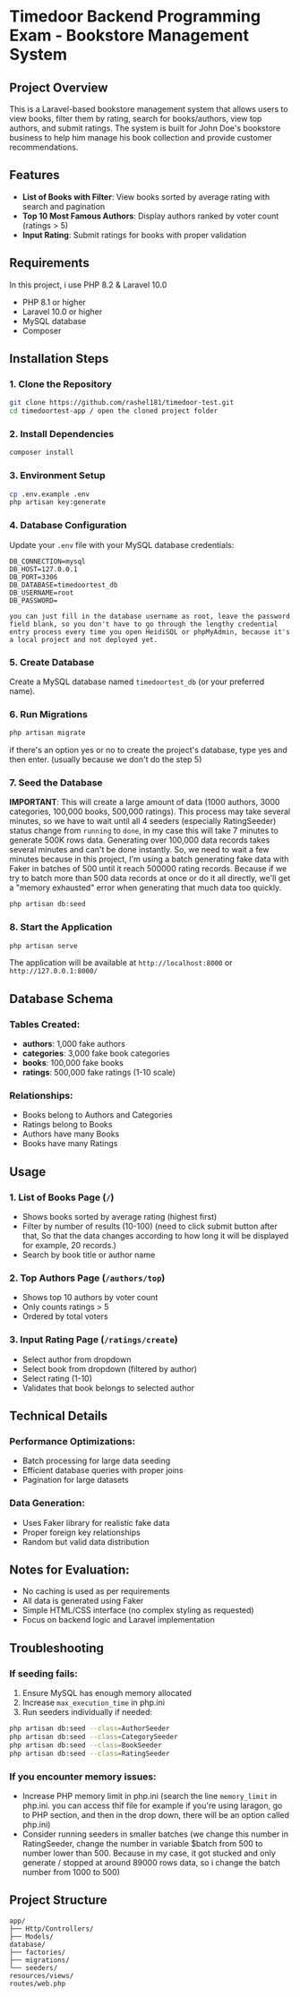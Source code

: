 # Timedoor Backend Programming Exam - Bookstore Management System

## Project Overview

This is a Laravel-based bookstore management system that allows users to view books, filter them by rating, search for books/authors, view top authors, and submit ratings. The system is built for John Doe's bookstore business to help him manage his book collection and provide customer recommendations.

## Features

-   **List of Books with Filter**: View books sorted by average rating with search and pagination
-   **Top 10 Most Famous Authors**: Display authors ranked by voter count (ratings > 5)
-   **Input Rating**: Submit ratings for books with proper validation

## Requirements

In this project, i use PHP 8.2 & Laravel 10.0

-   PHP 8.1 or higher
-   Laravel 10.0 or higher
-   MySQL database
-   Composer

## Installation Steps

### 1. Clone the Repository

```bash
git clone https://github.com/rashel181/timedoor-test.git
cd timedoortest-app / open the cloned project folder
```

### 2. Install Dependencies

```bash
composer install
```

### 3. Environment Setup

```bash
cp .env.example .env
php artisan key:generate
```

### 4. Database Configuration

Update your `.env` file with your MySQL database credentials:

```env
DB_CONNECTION=mysql
DB_HOST=127.0.0.1
DB_PORT=3306
DB_DATABASE=timedoortest_db
DB_USERNAME=root
DB_PASSWORD=

you can just fill in the database username as root, leave the password field blank, so you don't have to go through the lengthy credential entry process every time you open HeidiSQL or phpMyAdmin, because it's a local project and not deployed yet.
```

### 5. Create Database

Create a MySQL database named `timedoortest_db` (or your preferred name).

### 6. Run Migrations

```bash
php artisan migrate
```

if there's an option yes or no to create the project's database, type yes and then enter. (usually because we don't do the step 5)

### 7. Seed the Database

**IMPORTANT**: This will create a large amount of data (1000 authors, 3000 categories, 100,000 books, 500,000 ratings). This process may take several minutes, so we have to wait until all 4 seeders (especially RatingSeeder) status change from `running` to `done`, in my case this will take 7 minutes to generate 500K rows data. Generating over 100,000 data records takes several minutes and can't be done instantly. So, we need to wait a few minutes because in this project, I'm using a batch generating fake data with Faker in batches of 500 until it reach 500000 rating records. Because if we try to batch more than 500 data records at once or do it all directly, we'll get a "memory exhausted" error when generating that much data too quickly.

```bash
php artisan db:seed
```

### 8. Start the Application

```bash
php artisan serve
```

The application will be available at `http://localhost:8000` or `http://127.0.0.1:8000/`

## Database Schema

### Tables Created:

-   **authors**: 1,000 fake authors
-   **categories**: 3,000 fake book categories
-   **books**: 100,000 fake books
-   **ratings**: 500,000 fake ratings (1-10 scale)

### Relationships:

-   Books belong to Authors and Categories
-   Ratings belong to Books
-   Authors have many Books
-   Books have many Ratings

## Usage

### 1. List of Books Page (`/`)

-   Shows books sorted by average rating (highest first)
-   Filter by number of results (10-100) (need to click submit button after that, So that the data changes according to how long it will be displayed for example, 20 records.)
-   Search by book title or author name

### 2. Top Authors Page (`/authors/top`)

-   Shows top 10 authors by voter count
-   Only counts ratings > 5
-   Ordered by total voters

### 3. Input Rating Page (`/ratings/create`)

-   Select author from dropdown
-   Select book from dropdown (filtered by author)
-   Select rating (1-10)
-   Validates that book belongs to selected author

## Technical Details

### Performance Optimizations:

-   Batch processing for large data seeding
-   Efficient database queries with proper joins
-   Pagination for large datasets

### Data Generation:

-   Uses Faker library for realistic fake data
-   Proper foreign key relationships
-   Random but valid data distribution

## Notes for Evaluation:

-   No caching is used as per requirements
-   All data is generated using Faker
-   Simple HTML/CSS interface (no complex styling as requested)
-   Focus on backend logic and Laravel implementation

## Troubleshooting

### If seeding fails:

1. Ensure MySQL has enough memory allocated
2. Increase `max_execution_time` in php.ini
3. Run seeders individually if needed:

```bash
php artisan db:seed --class=AuthorSeeder
php artisan db:seed --class=CategorySeeder
php artisan db:seed --class=BookSeeder
php artisan db:seed --class=RatingSeeder
```

### If you encounter memory issues:

-   Increase PHP memory limit in php.ini (search the line `memory_limit` in php.ini. you can access thif file for example if you're using laragon, go to PHP section, and then in the drop down, there will be an option called php.ini)
-   Consider running seeders in smaller batches (we change this number in RatingSeeder, change the number in variable $batch from 500 to number lower than 500. Because in my case, it got stucked and only generate / stopped at around 89000 rows data, so i change the batch number from 1000 to 500)

## Project Structure

```
app/
├── Http/Controllers/
├── Models/
database/
├── factories/
├── migrations/
└── seeders/
resources/views/
routes/web.php
```
